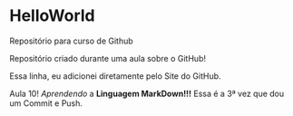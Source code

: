 # HelloWorld
 Repositório para curso de Github

Repositório criado durante uma aula sobre o GitHub!

Essa linha, eu adicionei diretamente pelo Site do GitHub.

Aula 10! *Aprendendo* a **Linguagem MarkDown!!!**
Essa é a 3ª vez que dou um Commit e Push.
